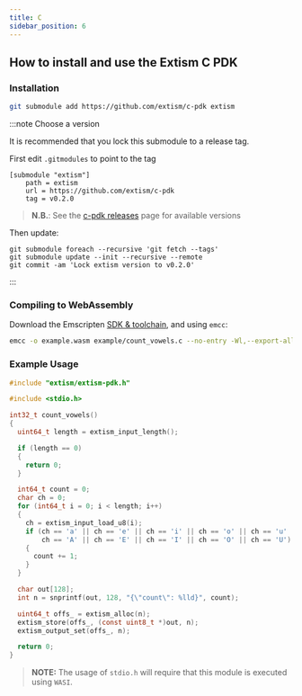 ```yaml
---
title: C
sidebar_position: 6
---
```


## How to install and use the Extism C PDK

### Installation

```sh
git submodule add https://github.com/extism/c-pdk extism
```

:::note Choose a version

It is recommended that you lock this submodule to a release tag.

First edit `.gitmodules` to point to the tag

```
[submodule "extism"]
	path = extism
	url = https://github.com/extism/c-pdk
	tag = v0.2.0
```

> **N.B.**: See the [c-pdk releases](https://github.com/extism/c-pdk/releases) page for available versions

Then update:

```
git submodule foreach --recursive 'git fetch --tags'
git submodule update --init --recursive --remote
git commit -am 'Lock extism version to v0.2.0'
```

:::

### Compiling to WebAssembly

Download the Emscripten [SDK & toolchain](https://emscripten.org/index.html), and using `emcc`:

```sh
emcc -o example.wasm example/count_vowels.c --no-entry -Wl,--export-all -sERROR_ON_UNDEFINED_SYMBOLS=0
```

### Example Usage
```c title=main.c
#include "extism/extism-pdk.h"

#include <stdio.h>

int32_t count_vowels()
{
  uint64_t length = extism_input_length();

  if (length == 0)
  {
    return 0;
  }

  int64_t count = 0;
  char ch = 0;
  for (int64_t i = 0; i < length; i++)
  {
    ch = extism_input_load_u8(i);
    if (ch == 'a' || ch == 'e' || ch == 'i' || ch == 'o' || ch == 'u' ||
        ch == 'A' || ch == 'E' || ch == 'I' || ch == 'O' || ch == 'U')
    {
      count += 1;
    }
  }

  char out[128];
  int n = snprintf(out, 128, "{\"count\": %lld}", count);

  uint64_t offs_ = extism_alloc(n);
  extism_store(offs_, (const uint8_t *)out, n);
  extism_output_set(offs_, n);

  return 0;
}
```

> **NOTE:** The usage of `stdio.h` will require that this module is executed using `WASI`.
